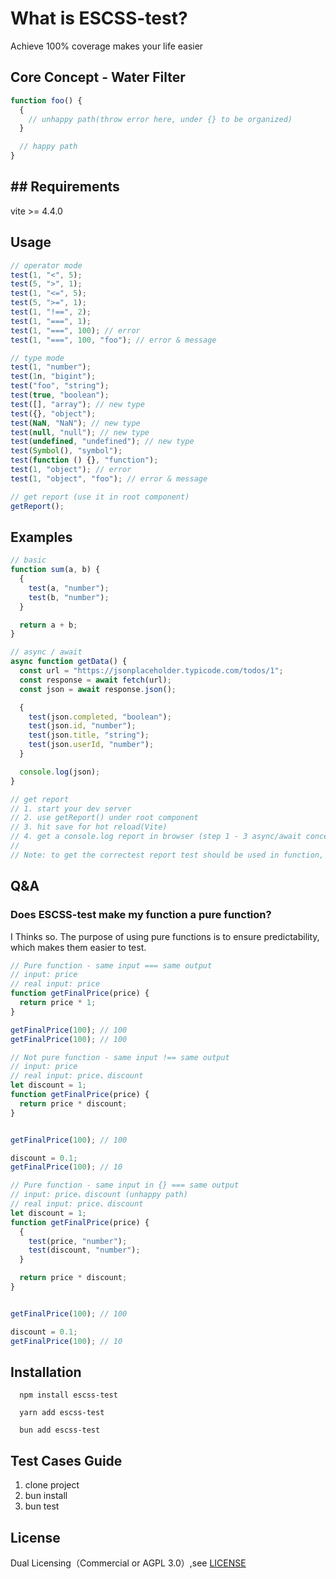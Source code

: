# What is ESCSS-test?

Achieve 100% coverage makes your life easier

## Core Concept - Water Filter

```js
function foo() {
  {
    // unhappy path(throw error here, under {} to be organized)
  }

  // happy path
}
```

## ## Requirements
  vite >= 4.4.0

## Usage

```js
// operator mode
test(1, "<", 5);
test(5, ">", 1);
test(1, "<=", 5);
test(5, ">=", 1);
test(1, "!==", 2);
test(1, "===", 1);
test(1, "===", 100); // error
test(1, "===", 100, "foo"); // error & message

// type mode
test(1, "number");
test(1n, "bigint");
test("foo", "string");
test(true, "boolean");
test([], "array"); // new type
test({}, "object");
test(NaN, "NaN"); // new type
test(null, "null"); // new type
test(undefined, "undefined"); // new type
test(Symbol(), "symbol");
test(function () {}, "function");
test(1, "object"); // error
test(1, "object", "foo"); // error & message

// get report (use it in root component)
getReport();
```

## Examples

```js
// basic
function sum(a, b) {
  {
    test(a, "number");
    test(b, "number");
  }

  return a + b;
}

// async / await
async function getData() {
  const url = "https://jsonplaceholder.typicode.com/todos/1";
  const response = await fetch(url);
  const json = await response.json();

  {
    test(json.completed, "boolean");
    test(json.id, "number");
    test(json.title, "string");
    test(json.userId, "number");
  }

  console.log(json);
}

// get report
// 1. start your dev server
// 2. use getReport() under root component
// 3. hit save for hot reload(Vite)
// 4. get a console.log report in browser (step 1 - 3 async/await concern)
//
// Note: to get the correctest report test should be used in function, not outside(test in Vue 3)
```

## Q&A

### Does ESCSS-test make my function a pure function?

I Thinks so. The purpose of using pure functions is to ensure predictability, which makes them easier to test.

```js
// Pure function - same input === same output
// input: price
// real input: price
function getFinalPrice(price) {
  return price * 1;
}

getFinalPrice(100); // 100
getFinalPrice(100); // 100
```

```js
// Not pure function - same input !== same output
// input: price
// real input: price、discount
let discount = 1;
function getFinalPrice(price) {
  return price * discount;
}


getFinalPrice(100); // 100

discount = 0.1;
getFinalPrice(100); // 10
```

```js
// Pure function - same input in {} === same output
// input: price、discount (unhappy path)
// real input: price、discount
let discount = 1;
function getFinalPrice(price) {
  {
    test(price, "number");
    test(discount, "number");
  }

  return price * discount;
}


getFinalPrice(100); // 100

discount = 0.1;
getFinalPrice(100); // 10
```

## Installation

```
  npm install escss-test
```

```
  yarn add escss-test
```

```
  bun add escss-test
```

## Test Cases Guide

1. clone project
2. bun install
3. bun test

## License

Dual Licensing（Commercial or AGPL 3.0）,see [LICENSE](./LICENSE)
